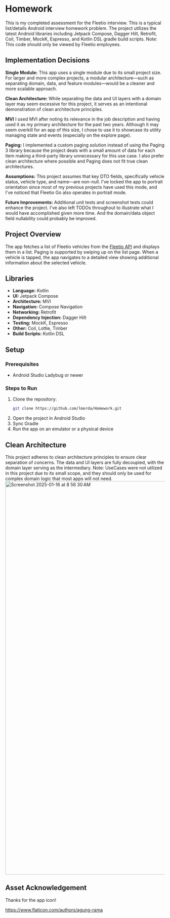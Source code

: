 # Homework

This is my completed assessment for the Fleetio interview.  This is a typical list/details Android interview homework problem.  The project utilizes the latest Android libraries including Jetpack Compose,
Dagger Hilt, Retrofit, Coil, Timber, MockK, Espresso, and Kotlin DSL gradle build scripts.  Note: This code should only be viewed by Fleetio employees.  

## Implementation Decisions

**Single Module:** This app uses a single module due to its small project size. For larger and more complex projects, a modular architecture—such as separating domain, data, and feature modules—would be a cleaner and more scalable approach.

**Clean Architecture:** While separating the data and UI layers with a domain layer may seem excessive for this project, it serves as an intentional demonstration of clean architecture principles.  

**MVI** I used MVI after noting its relevance in the job description and having used it as my primary architecture for the past two years. Although it may seem overkill for an app of this size, I chose to use it to showcase its utility managing state and events (especially on the explore page).

**Paging:** I implemented a custom paging solution instead of using the Paging 3 library because the project deals with a small amount of data for each item making a third-party library unnecessary for this use case.  I also prefer clean architecture where possible and Paging does not fit true clean architectures.

**Assumptions:** This project assumes that key DTO fields, specifically vehicle status, vehicle type, and name—are non-null. I've locked the app to portrait orientation since most of my previous projects have used this mode, and I've noticed that Fleetio Go also operates in portrait mode.

**Future Improvements:** Additional unit tests and screenshot tests could enhance the project.  I've also left TODOs throughout to illustrate what I would have accomplished given more time.  And the domain/data object field nullability could probably be improved. 

## Project Overview

The app fetches a list of Fleetio vehicles from the [Fleetio API](https://developer.fleetio.com/docs/category/api) and displays them in a list. Paging is supported by swiping up on the list page.  When a vehicle is tapped, the app navigates to a detailed view showing
additional information about the selected vehicle.  

## Libraries

- **Language:** Kotlin
- **UI:** Jetpack Compose
- **Architecture:** MVI
- **Navigation:** Compose Navigation
- **Networking:** Retrofit
- **Dependency Injection:** Dagger Hilt
- **Testing:** MockK, Espresso
- **Other:** Coil, Lottie, Timber
- **Build Scripts:** Kotlin DSL

## Setup

### Prerequisites
- Android Studio Ladybug or newer

### Steps to Run
1. Clone the repository:
   ```bash
   git clone https://github.com/lmorda/Homework.git
   ```
2. Open the project in Android Studio
3. Sync Gradle
4. Run the app on an emulator or a physical device

## Clean Architecture

This project adheres to clean architecture principles to ensure clear separation of concerns. The data and UI layers are
fully decoupled, with the domain layer serving as the intermediary.  Note: UseCases were not utilized in this project due to its small scope, and they
should only be used for complex domain logic that most apps will not need.
<img width="1243" alt="Screenshot 2025-01-16 at 8 56 30 AM" src="https://github.com/user-attachments/assets/f0bc299f-e7ef-434c-a8c5-76f54d87e54d" />


## Asset Acknowledgement

Thanks for the app icon!

https://www.flaticon.com/authors/agung-rama
